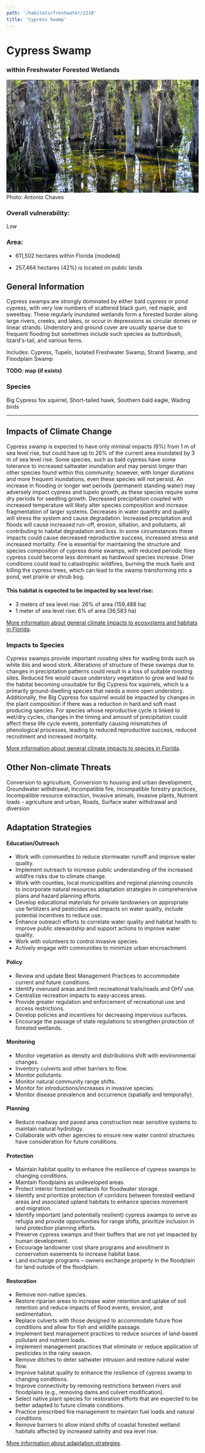 ```yaml
---
path: '/habitats/freshwater/2210'
title: 'Cypress Swamp'
---
```


# Cypress Swamp

### within Freshwater Forested Wetlands

<div id="TopSection">

<div class="header-photo"><img src="2210.jpg" alt="Photo for Cypress Swamp"/>
<figcaption>Photo: Antonio Chaves</figcaption></div>

<div>

### Overall vulnerability:

<div class="vulnerability vulnerability-low">Low</div>

### Area:

-   611,502 hectares within Florida (modeled)

-   257,464 hectares (42%) is located on public lands



</div>
</div>

## General Information

Cypress swamps are strongly dominated by either bald cypress or pond cypress, with very low numbers of scattered black gum, red maple, and sweetbay.  These regularly inundated wetlands form a forested border along large rivers, creeks, and lakes, or occur in depressions as circular domes or linear strands.  Understory and ground cover are usually sparse due to frequent flooding but sometimes include such species as buttonbush, lizard's-tail, and various ferns.

Includes: Cypress, Tupelo, Isolated Freshwater Swamp, Strand Swamp, and Floodplain Swamp

**TODO: map (if exists)**

### Species

Big Cypress fox squirrel, Short-tailed hawk, Southern bald eagle, Wading birds

<hr />

## Impacts of Climate Change

Cypress swamp is expected to have only minimal impacts (6%) from 1 m of sea level rise, but could have up to 26% of the current area inundated by 3 m of sea level rise.  Some species, such as bald cypress have some tolerance to increased saltwater inundation and may persist longer than other species found within this community; however, with longer durations and more frequent inundations, even these species will not persist.   An increase in flooding or longer wet periods (permanent standing water) may adversely impact cypress and tupelo growth, as these species require some dry periods for seedling growth.   Decreased precipitation coupled with increased temperature will likely alter species composition and increase fragmentation of larger systems.  Decreases in water quantity and quality will stress the system and cause degradation.  Increased precipitation and floods will cause increased run-off, erosion, siltation, and pollutants, all contributing to habitat degradation and loss.  In some circumstances these impacts could cause decreased reproductive success, increased stress and increased mortality. Fire is essential for maintaining the structure and species composition of cypress dome swamps, with reduced periodic fires cypress could become less dominant as hardwood species increase.  Drier conditions could lead to catastrophic wildfires, burning the muck fuels and killing the cypress trees, which can lead to the swamp transforming into a pond, wet prairie or shrub bog.


#### This habitat is expected to be impacted by sea level rise:

- 3 meters of sea level rise: 26% of area (159,488 ha)
- 1 meter of sea level rise: 6% of area (36,583 ha)
    

[More information about general climate impacts to ecosystems and habitats in Florida](/impacts/habitats).

### Impacts to Species

Cypress swamps provide important roosting sites for wading birds such as white ibis and wood stork.  Alterations of structure of these swamps due to changes in precipitation patterns could result in a loss of suitable roosting sites.  Reduced fire would cause understory vegetation to grow and lead to the habitat becoming unsuitable for Big Cypress fox squirrels, which is a primarily ground-dwelling species that needs a more open understory.  Additionally, the Big Cypress fox squirrel would be impacted by changes in the plant composition if there was a reduction in hard and soft mast producing species.  For species whose reproductive cycle is linked to wet/dry cycles, changes in the timing and amount of precipitation could affect these life cycle events, potentially causing mismatches of phenological processes, leading to reduced reproductive success, reduced recruitment and increased mortality.

[More information about general climate impacts to species in Florida](/impacts/species).

## Other Non-climate Threats

Conversion to agriculture, Conversion to housing and urban development, Groundwater withdrawal, Incompatible fire, Incompatible forestry practices, Incompatible resource extraction, Invasive animals, Invasive plants, Nutrient loads - agriculture and urban, Roads, Surface water withdrawal and diversion

## Adaptation Strategies

#### Education/Outreach

- Work with communities to reduce stormwater runoff and improve water quality.
- Implement outreach to increase public understanding of the increased wildfire risks due to climate change.
- Work with counties, local municipalities and regional planning councils to incorporate natural resources adaptation strategies in comprehensive plans and hazard planning efforts.
- Develop educational materials for private landowners on appropriate use fertilizers and pesticides and impacts on water quality, include potential incentives to reduce use.
- Enhance outreach efforts to correlate water quality and habitat health to improve public stewardship and support actions to improve water quality.
- Work with volunteers to control invasive species.
- Actively engage with communities to minimize urban encroachment.


#### Policy

- Review and update Best Management Practices to accommodate current and future conditions.
- Identify overused areas and limit recreational trails/roads and OHV use.
- Centralize recreation impacts to easy-access areas.
- Provide greater regulation and enforcement of recreational use and access restrictions.
- Develop policies and incentives for decreasing impervious surfaces.
- Encourage the passage of state regulations to strengthen protection of forested wetlands.


#### Monitoring

- Monitor vegetation as density and distributions shift with environmental changes.
- Inventory culverts and other barriers to flow.
- Monitor pollutants.
- Monitor natural community range shifts.
- Monitor for introductions/increases in invasive species.
- Monitor disease prevalence and occurrence (spatially and temporally).


#### Planning

- Reduce roadway and paved area construction near sensitive systems to maintain natural hydrology.
- Collaborate with other agencies to ensure new water control structures have consideration for future conditions.


#### Protection

- Maintain habitat quality to enhance the resilience of cypress swamps to changing conditions.
- Maintain floodplains as undeveloped areas.
- Protect interior forested wetlands for floodwater storage.
- Identify and prioritize protection of corridors between forested wetland areas and associated upland habitats to enhance species movement and migration.
- Identify important (and potentially resilient) cypress swamps to serve as refugia and provide opportunities for range shifts, prioritize inclusion in land protection planning efforts.
- Preserve cypress swamps and their buffers that are not yet impacted by human development.
- Encourage landowner cost share programs and enrollment in conservation easements to increase habitat base.
- Land exchange programs – owners exchange property in the floodplain for land outside of the floodplain.


#### Restoration

- Remove non-native species.
- Restore riparian areas to increase water retention and uptake of soil retention and reduce impacts of flood events, erosion, and sedimentation.
- Replace culverts with those designed to accommodate future flow conditions and allow for fish and wildlife passage.
- Implement best management practices to reduce sources of land-based pollutant and nutrient loads.
- Implement management practices that eliminate or reduce application of pesticides in the rainy season.
- Remove ditches to deter saltwater intrusion and restore natural water flow.
- Improve habitat quality to enhance the resilience of cypress swamp to changing conditions.
- Improve connectivity by removing restrictions between rivers and floodplains (e.g., removing dams and culvert modification).
- Select native plant species for restoration efforts that are expected to be better adapted to future climate conditions.
- Practice prescribed fire management to maintain fuel loads and natural conditions.
- Remove barriers to allow inland shifts of coastal forested wetland habitats affected by increased salinity and sea level rise.




[More information about adaptation strategies](/strategies).


